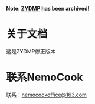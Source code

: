 **Note: [ZYDMP](https://github.com/SuSheng13T/ZYDMP) has been archived!**

# 关于文档

这是ZYDMP修正版本

# 联系NemoCook

联系：nemocookoffice@163.com
